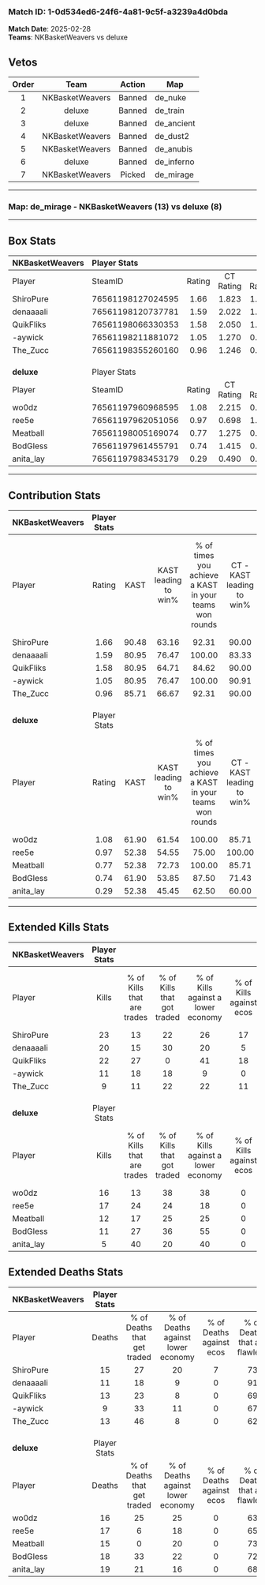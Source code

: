 ### Match ID: 1-0d534ed6-24f6-4a81-9c5f-a3239a4d0bda  
**Match Date**: 2025-02-28  
**Teams**: NKBasketWeavers vs deluxe  

## Vetos  

| Order | Team | Action | Map |
| :---: | :--: | :----: | --- |
| 1 | NKBasketWeavers | Banned | de_nuke |
| 2 | deluxe | Banned | de_train |
| 3 | deluxe | Banned | de_ancient |
| 4 | NKBasketWeavers | Banned | de_dust2 |
| 5 | NKBasketWeavers | Banned | de_anubis |
| 6 | deluxe | Banned | de_inferno |
| 7 | NKBasketWeavers | Picked | de_mirage |

---  

### **Map**: de_mirage - NKBasketWeavers (13) vs deluxe (8)  
---  

## Box Stats  

| **NKBasketWeavers** | Player Stats      |        |           |          |       |       |       |         |        |      |     |
| :- | :- | :-: | :-: | :-: | :-: | :-: | :-: | :-: | :-: | :-: | :-: |
| Player              | SteamID           | Rating | CT Rating | T Rating | KAST  |  ADR  | Kills | Assists | Deaths | K/D  | HS% |
| ShiroPure           | 76561198127024595 |  1.66  |   1.823   |  1.672   | 90.48 | 103.5 |  23   |    8    |   15   | 1.53 | 56  |
| denaaaali           | 76561198120737781 |  1.59  |   2.022   |  1.128   | 80.95 | 112.1 |  20   |    7    |   11   | 1.82 | 50  |
| QuikFliks           | 76561198066330353 |  1.58  |   2.050   |  1.135   | 80.95 | 100.1 |  22   |    6    |   13   | 1.69 | 50  |
| -aywick             | 76561198211881072 |  1.05  |   1.270   |  0.942   | 80.95 | 50.8  |  11   |    3    |   9    | 1.22 | 18  |
| The_Zucc            | 76561198355260160 |  0.96  |   1.246   |  0.953   | 85.71 | 61.9  |   9   |    7    |   13   | 0.69 | 11  |
|                     |                   |        |           |          |       |       |       |         |        |      |     |
|                     |                   |        |           |          |       |       |       |         |        |      |     |
|                     |                   |        |           |          |       |       |       |         |        |      |     |
| **deluxe**          | Player Stats      |        |           |          |       |       |       |         |        |      |     |
| Player              | SteamID           | Rating | CT Rating | T Rating | KAST  |  ADR  | Kills | Assists | Deaths | K/D  | HS% |
| wo0dz               | 76561197960968595 |  1.08  |   2.215   |  0.411   | 61.90 | 87.0  |  16   |    8    |   16   | 1.00 | 31  |
| ree5e               | 76561197962051056 |  0.97  |   0.698   |  1.221   | 52.38 | 76.1  |  17   |    3    |   17   | 1.00 | 47  |
| Meatball            | 76561198005169074 |  0.77  |   1.275   |  0.393   | 52.38 | 60.9  |  12   |    4    |   15   | 0.80 | 58  |
| BodGless            | 76561197961455791 |  0.74  |   1.415   |  0.501   | 61.90 | 66.3  |  11   |    4    |   18   | 0.61 | 54  |
| anita_lay           | 76561197983453179 |  0.29  |   0.490   |  0.318   | 52.38 | 34.0  |   5   |    3    |   19   | 0.26 | 20  |
---  

## Contribution Stats  

| **NKBasketWeavers** | Player Stats |       |                      |                                                        |                           |                                                             |                          |                                                            |
| :- | :-: | :-: | :-: | :-: | :-: | :-: | :-: | :-: |
| Player              |    Rating    | KAST  | KAST leading to win% | % of times you achieve a KAST in your teams won rounds | CT - KAST leading to win% | CT - % of times you achieve a KAST in your teams won rounds | T - KAST leading to win% | T - % of times you achieve a KAST in your teams won rounds |
| ShiroPure           |     1.66     | 90.48 |        63.16         |                         92.31                          |           90.00           |                            90.00                            |          33.33           |                           100.00                           |
| denaaaali           |     1.59     | 80.95 |        76.47         |                         100.00                         |           83.33           |                           100.00                            |          60.00           |                           100.00                           |
| QuikFliks           |     1.58     | 80.95 |        64.71         |                         84.62                          |           90.00           |                            90.00                            |          28.57           |                           66.67                            |
| -aywick             |     1.05     | 80.95 |        76.47         |                         100.00                         |           90.91           |                           100.00                            |          50.00           |                           100.00                           |
| The_Zucc            |     0.96     | 85.71 |        66.67         |                         92.31                          |           90.00           |                            90.00                            |          37.50           |                           100.00                           |
|                     |              |       |                      |                                                        |                           |                                                             |                          |                                                            |
|                     |              |       |                      |                                                        |                           |                                                             |                          |                                                            |
|                     |              |       |                      |                                                        |                           |                                                             |                          |                                                            |
| **deluxe**          | Player Stats |       |                      |                                                        |                           |                                                             |                          |                                                            |
| Player              |    Rating    | KAST  | KAST leading to win% | % of times you achieve a KAST in your teams won rounds | CT - KAST leading to win% | CT - % of times you achieve a KAST in your teams won rounds | T - KAST leading to win% | T - % of times you achieve a KAST in your teams won rounds |
| wo0dz               |     1.08     | 61.90 |        61.54         |                         100.00                         |           85.71           |                           100.00                            |          33.33           |                           100.00                           |
| ree5e               |     0.97     | 52.38 |        54.55         |                         75.00                          |          100.00           |                            66.67                            |          28.57           |                           100.00                           |
| Meatball            |     0.77     | 52.38 |        72.73         |                         100.00                         |           85.71           |                           100.00                            |          50.00           |                           100.00                           |
| BodGless            |     0.74     | 61.90 |        53.85         |                         87.50                          |           71.43           |                            83.33                            |          33.33           |                           100.00                           |
| anita_lay           |     0.29     | 52.38 |        45.45         |                         62.50                          |           60.00           |                            50.00                            |          33.33           |                           100.00                           |
---  

## Extended Kills Stats  

| **NKBasketWeavers** | Player Stats |                            |                            |                                    |                         |                              |                                 |                                       |                    |           |
| :- | :-: | :-: | :-: | :-: | :-: | :-: | :-: | :-: | :-: | :-: |
| Player              |    Kills     | % of Kills that are trades | % of Kills that got traded | % of Kills against a lower economy | % of Kills against ecos | % of Kills that are flawless | % of Kills that are close duels | % of Kills that are assisted by flash | Pistol Round Kills | AWP Kills |
| ShiroPure           |      23      |             13             |             22             |                 26                 |           17            |              70              |                0                |                   4                   |         3          |     1     |
| denaaaali           |      20      |             15             |             30             |                 20                 |            5            |              75              |                5                |                  15                   |         2          |     0     |
| QuikFliks           |      22      |             27             |             0              |                 41                 |           18            |              68              |                5                |                   5                   |         2          |     0     |
| -aywick             |      11      |             18             |             18             |                 9                  |            0            |              45              |                0                |                   0                   |         2          |     0     |
| The_Zucc            |      9       |             11             |             22             |                 22                 |           11            |              78              |                0                |                   0                   |         0          |     7     |
|                     |              |                            |                            |                                    |                         |                              |                                 |                                       |                    |           |
|                     |              |                            |                            |                                    |                         |                              |                                 |                                       |                    |           |
|                     |              |                            |                            |                                    |                         |                              |                                 |                                       |                    |           |
| **deluxe**          | Player Stats |                            |                            |                                    |                         |                              |                                 |                                       |                    |           |
| Player              |    Kills     | % of Kills that are trades | % of Kills that got traded | % of Kills against a lower economy | % of Kills against ecos | % of Kills that are flawless | % of Kills that are close duels | % of Kills that are assisted by flash | Pistol Round Kills | AWP Kills |
| wo0dz               |      16      |             13             |             38             |                 38                 |            0            |              75              |                6                |                   0                   |         3          |     0     |
| ree5e               |      17      |             24             |             24             |                 18                 |            0            |              65              |                0                |                   6                   |         2          |     6     |
| Meatball            |      12      |             17             |             25             |                 25                 |            0            |              75              |                0                |                   0                   |         2          |     2     |
| BodGless            |      11      |             27             |             36             |                 55                 |            0            |              73              |                0                |                  27                   |         0          |     1     |
| anita_lay           |      5       |             40             |             20             |                 40                 |            0            |              80              |               20                |                   0                   |         0          |     0     |
## Extended Deaths Stats  

| **NKBasketWeavers** | Player Stats |                             |                                   |                          |                               |                            |                           |               |
| :- | :-: | :-: | :-: | :-: | :-: | :-: | :-: | :-: |
| Player              |    Deaths    | % of Deaths that get traded | % of Deaths against lower economy | % of Deaths against ecos | % of Deaths that are flawless | % of Deaths that are close | % of Deaths while blinded | Deaths to AWP |
| ShiroPure           |      15      |             27              |                20                 |            7             |              73               |             7              |            13             |       3       |
| denaaaali           |      11      |             18              |                 9                 |            0             |              91               |             0              |             9             |       1       |
| QuikFliks           |      13      |             23              |                 8                 |            0             |              69               |             0              |             0             |       2       |
| -aywick             |      9       |             33              |                11                 |            0             |              67               |             11             |            11             |       0       |
| The_Zucc            |      13      |             46              |                 8                 |            0             |              62               |             0              |             0             |       3       |
|                     |              |                             |                                   |                          |                               |                            |                           |               |
|                     |              |                             |                                   |                          |                               |                            |                           |               |
|                     |              |                             |                                   |                          |                               |                            |                           |               |
| **deluxe**          | Player Stats |                             |                                   |                          |                               |                            |                           |               |
| Player              |    Deaths    | % of Deaths that get traded | % of Deaths against lower economy | % of Deaths against ecos | % of Deaths that are flawless | % of Deaths that are close | % of Deaths while blinded | Deaths to AWP |
| wo0dz               |      16      |             25              |                25                 |            0             |              63               |             6              |             6             |       2       |
| ree5e               |      17      |              6              |                18                 |            0             |              65               |             0              |             0             |       1       |
| Meatball            |      15      |              0              |                20                 |            0             |              73               |             7              |            13             |       1       |
| BodGless            |      18      |             33              |                22                 |            0             |              72               |             0              |             6             |       3       |
| anita_lay           |      19      |             21              |                16                 |            0             |              68               |             0              |             5             |       1       |
